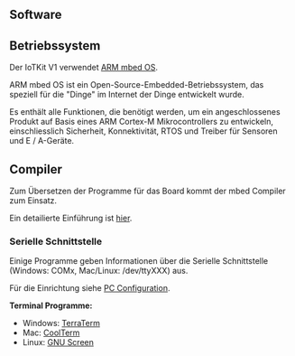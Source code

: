 Software
--------

## Betriebssystem

Der IoTKit V1 verwendet [ARM mbed OS](https://www.mbed.com/en/platform/mbed-os/).

ARM mbed OS ist ein Open-Source-Embedded-Betriebssystem, das speziell für die "Dinge" im Internet der Dinge entwickelt wurde.

Es enthält alle Funktionen, die benötigt werden, um ein angeschlossenes Produkt auf Basis eines ARM Cortex-M Mikrocontrollers zu entwickeln, einschliesslich Sicherheit, Konnektivität, RTOS und Treiber für Sensoren und E / A-Geräte.

## Compiler

Zum Übersetzen der Programme für das Board kommt der mbed Compiler zum Einsatz.

Ein detailierte Einführung ist [hier](https://docs.mbed.com/docs/mbed-os-handbook/en/latest/dev_tools/online_comp/). 

### Serielle Schnittstelle

Einige Programme geben Informationen über die Serielle Schnittstelle (Windows: COMx, Mac/Linux: /dev/ttyXXX) aus.

Für die Einrichtung siehe [PC Configuration](https://developer.mbed.org/platforms/FRDM-K64F/#pc-configuration).

**Terminal Programme:**

* Windows: [TerraTerm](http://sourceforge.jp/projects/ttssh2/releases/)
* Mac: [CoolTerm](http://freeware.the-meiers.org/)
* Linux: [GNU Screen](http://en.wikipedia.org/wiki/GNU_Screen) 




